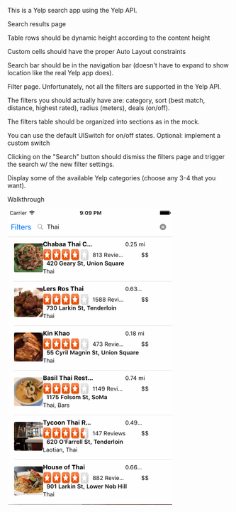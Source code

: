 This is a Yelp search app using the Yelp API.

Search results page

Table rows should be dynamic height according to the content height

Custom cells should have the proper Auto Layout constraints

Search bar should be in the navigation bar (doesn't have to expand to show location like the real Yelp app does).

Filter page. Unfortunately, not all the filters are supported in the Yelp API.

The filters you should actually have are: category, sort (best match, distance, highest rated), radius (meters), deals (on/off).

The filters table should be organized into sections as in the mock.

You can use the default UISwitch for on/off states. Optional: implement a custom switch

Clicking on the "Search" button should dismiss the filters page and trigger the search w/ the new filter settings.

Display some of the available Yelp categories (choose any 3-4 that you want).


Walkthrough

<img src="https://raw.githubusercontent.com/cassiomo/yelp/master/yelp.gif">
